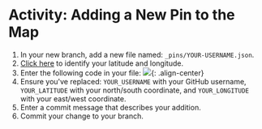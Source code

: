 # Activity: Adding a New Pin to the Map

1. In your new branch, add a new file named: `_pins/YOUR-USERNAME.json`.
1. [Click here](http://mynasadata.larc.nasa.gov/latitudelongitude-finder/) to identify your latitude and longitude.
1. Enter the following code in your file:
![]({{site.baseurl}}/images/activity-content-intro.png){: .align-center}
1. Ensure you've replaced: `YOUR_USERNAME` with your GitHub username, `YOUR_LATITUDE` with your north/south coordinate, and `YOUR_LONGITUDE` with your east/west coordinate.
1. Enter a commit message that describes your addition.
1. Commit your change to your branch.
